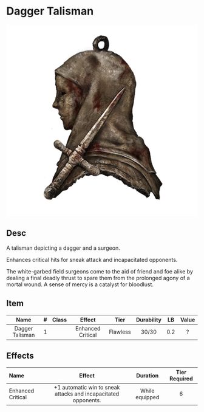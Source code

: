# Dagger Talisman

![Copyrighted Image](DaggerTalisman.png)

## Desc

A talisman depicting a dagger and a surgeon.

Enhances critical hits for sneak attack and incapacitated opponents.

The white-garbed field surgeons come to the aid of friend and foe alike by dealing a final deadly thrust to spare them from the prolonged agony of a mortal wound. A sense of mercy is a catalyst for bloodlust.

## Item

| Name | # | Class | Effect | Tier | Durability | LB | Value |
| :--: | :-: | :---: | :----: | :--: | :--------: | :-: | :---: |
| Dagger Talisman | 1 |  | Enhanced Critical | Flawless | 30/30 | 0.2 | ? |

## Effects

| Name | Effect | Duration | Tier Required |
| :--- | :----: | :------: | :-----------: |
| Enhanced Critical | +1 automatic win to sneak attacks and incapacitated opponents. | While equipped | 6 |
